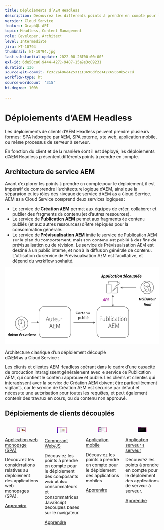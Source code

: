 ```yaml
---
title: Déploiements d’AEM Headless
description: Découvrez les différents points à prendre en compte pour le déploiement des applications AEM Headless.
version: Cloud Service
feature: GraphQL API
topic: Headless, Content Management
role: Developer, Architect
level: Intermediate
jira: KT-10794
thumbnail: kt-10794.jpg
last-substantial-update: 2022-08-26T00:00:00Z
exl-id: 6de58ca0-9444-4272-9487-15a9e3c89231
duration: 136
source-git-commit: f23c2ab86d42531113690df2e342c65060b5c7cd
workflow-type: ht
source-wordcount: '315'
ht-degree: 100%

---
```


# Déploiements d’AEM Headless

Les déploiements de clients d’AEM Headless peuvent prendre plusieurs formes : SPA hébergée par AEM, SPA externe, site web, application mobile, ou même processus de serveur à serveur.

En fonction du client et de la manière dont il est déployé, les déploiements d’AEM Headless présentent différents points à prendre en compte.

## Architecture de service AEM

Avant d’explorer les points à prendre en compte pour le déploiement, il est impératif de comprendre l’architecture logique d’AEM, ainsi que la séparation et les rôles des niveaux de service d’AEM as a Cloud Service. AEM as a Cloud Service comprend deux services logiques :

+ Le service de __Création AEM__ permet aux équipes de créer, collaborer et publier des fragments de contenu (et d’autres ressources).
+ Le service de __Publication AEM__ permet aux fragments de contenu publiés (et aux autres ressources) d’être répliqués pour la consommation générale.
+ Le service de __Prévisualisation AEM__ imite le service de Publication AEM sur le plan du comportement, mais son contenu est publié à des fins de prévisualisation ou de révision. Le service de Prévisualisation AEM est destiné à un public interne, et non à la diffusion générale de contenu. L’utilisation du service de Prévisualisation AEM est facultative, et dépend du workflow souhaité.

![Architecture de service AEM.](./assets/overview/aem-service-architecture.png)

Architecture classique d’un déploiement découplé d’AEM as a Cloud Service :

Les clients et clientes AEM Headless opérant dans le cadre d’une capacité de production interagissent généralement avec le service de Publication AEM, qui contient le contenu approuvé et publié. Les clients et clientes qui interagissent avec la service de Création AEM doivent être particulièrement vigilants, car le service de Création AEM est sécurisé par défaut et nécessite une autorisation pour toutes les requêtes, et peut également contenir des travaux en cours, ou du contenu non approuvé.

## Déploiements de clients découplés

<div class="columns is-multiline">
    <!-- Single-page App (SPA) -->
    <div class="column is-half-tablet is-half-desktop is-one-third-widescreen" aria-label="Single-page App (SPA)" tabindex="0">
       <div class="card">
           <div class="card-image">
               <figure class="image is-16by9">
                   <a href="./spa.md" title="Application web monopage (SPA)" tabindex="-1">
                       <img class="is-bordered-r-small" src="./assets/spa/spa-card.png" alt="Applications web monopages (SPA)">
                   </a>
               </figure>
           </div>
           <div class="card-content is-padded-small">
               <div class="content">
                   <p class="headline is-size-6 has-text-weight-bold"><a href="./spa.md" title="Application web monopage (SPA)">Application web monopage (SPA)</a></p>
                   <p class="is-size-6">Découvrez les considérations relatives au déploiement des applications web monopages (SPA).</p>
                   <a href="./spa.md" class="spectrum-Button spectrum-Button--outline spectrum-Button--primary spectrum-Button--sizeM">
<span class="spectrum-Button-label has-no-wrap has-text-weight-bold">Apprendre</span>
</a>
               </div>
           </div>
       </div>
    </div>
<!-- Web component/JS -->
<div class="column is-half-tablet is-half-desktop is-one-third-widescreen" aria-label="Web component/JS" tabindex="0">
   <div class="card">
       <div class="card-image">
           <figure class="image is-16by9">
               <a href="./web-component.md" title="Composant Web/JS" tabindex="-1">
                   <img class="is-bordered-r-small" src="./assets/web-component/web-component-card.png" alt="Composant Web/JS">
               </a>
           </figure>
       </div>
       <div class="card-content is-padded-small">
           <div class="content">
               <p class="headline is-size-6 has-text-weight-bold"><a href="./web-component.md" title="Composant Web/JS">Composant Web/JS</a></p>
               <p class="is-size-6">Découvrez les points à prendre en compte pour le déploiement des composants web et des consommateurs et consommatrices JavaScript découplés basés sur le navigateur.</p>
               <a href="./web-component.md" class="spectrum-Button spectrum-Button--outline spectrum-Button--primary spectrum-Button--sizeM">
<span class="spectrum-Button-label has-no-wrap has-text-weight-bold">Apprendre</span>
</a>
           </div>
       </div>
   </div>
</div>
<!-- Mobile apps -->
<div class="column is-half-tablet is-half-desktop is-one-third-widescreen" aria-label="Mobile apps" tabindex="0">
   <div class="card">
       <div class="card-image">
           <figure class="image is-16by9">
               <a href="./mobile.md" title="Applications mobiles" tabindex="-1">
                   <img class="is-bordered-r-small" src="./assets/mobile/mobile-card.png" alt="Applications mobiles">
               </a>
           </figure>
       </div>
       <div class="card-content is-padded-small">
           <div class="content">
               <p class="headline is-size-6 has-text-weight-bold"><a href="./mobile.md" title="Applications mobiles">Application mobile</a></p>
               <p class="is-size-6">Découvrez les points à prendre en compte pour le déploiement des applications mobiles.</p>
               <a href="./mobile.md" class="spectrum-Button spectrum-Button--outline spectrum-Button--primary spectrum-Button--sizeM">
<span class="spectrum-Button-label has-no-wrap has-text-weight-bold">Apprendre</span>
</a>
           </div>
       </div>
   </div>
</div>
<!-- Server-to-server apps -->
<div class="column is-half-tablet is-half-desktop is-one-third-widescreen" aria-label="Server-to-server apps" tabindex="0">
   <div class="card">
       <div class="card-image">
           <figure class="image is-16by9">
               <a href="./server-to-server.md" title="Applications serveur à serveur" tabindex="-1">
                   <img class="is-bordered-r-small" src="./assets/server-to-server/server-to-server-card.png" alt="Applications serveur à serveur">
               </a>
           </figure>
       </div>
       <div class="card-content is-padded-small">
           <div class="content">
               <p class="headline is-size-6 has-text-weight-bold"><a href="./server-to-server.md" title="Applications serveur à serveur">Application serveur à serveur</a></p>
               <p class="is-size-6">Découvrez les points à prendre en compte pour le déploiement des applications de serveur à serveur.</p>
               <a href="./server-to-server.md" class="spectrum-Button spectrum-Button--outline spectrum-Button--primary spectrum-Button--sizeM">
<span class="spectrum-Button-label has-no-wrap has-text-weight-bold">Apprendre</span>
</a>
           </div>
       </div>
   </div>
</div>
</div>
